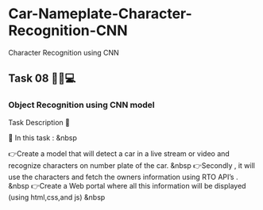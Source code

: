 # Car-Nameplate-Character-Recognition-CNN
Character Recognition using CNN

## Task 08 👨🏻💻

### Object Recognition using CNN model

Task Description 📄

📌 In this task : &nbsp

👉Create a model that will detect a car in a live stream or video and recognize characters on number plate of the car. &nbsp
👉Secondly , it will use the characters and fetch the owners information using RTO API’s . &nbsp
👉Create a Web portal where all this information will be displayed (using html,css,and js) &nbsp
